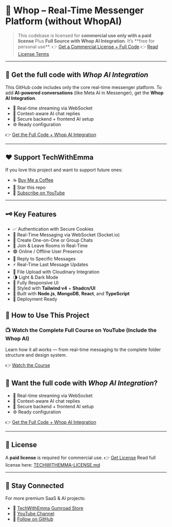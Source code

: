 # 💬 Whop – Real-Time Messenger Platform (without WhopAI)

> This codebase is licensed for **commercial use only with a paid license** Plus **Full Source with Whop AI Integration**.
> It’s \*\*free for personal use\*\*.
> 👉 [Get a Commercial License + Full Code](https://techwithemma.gumroad.com/l/puvbkz)
> 👉 [Read License Terms](https://github.com/TechWithEmmaYT/MERN-RealTime-Messagers-Platform/blob/main/TECHWITHEMMA-LICENSE.md)

---

## 🤖 Get the full code with _Whop AI Integration_

This GitHub code includes only the core real-time messenger platform.
To add **AI-powered conversations** (like Meta AI in Messenger), get the **Whop AI Integration**.

- 📡 Real-time streaming via WebSocket
- 🧠 Context-aware AI chat replies
- 🔌 Secure backend + frontend AI setup
- ⚙️ Ready configuration

👉 [Get the Full Code + Whop AI Integration](https://techwithemma.gumroad.com/l/btzdi)

---

## ❤️ Support TechWithEmma

If you love this project and want to support future ones:

- ☕ [Buy Me a Coffee](https://buymeacoffee.com/techwithemmaofficial)
- 🌟 Star this repo
- 🎥 [Subscribe on YouTube](https://tinyurl.com/subcribe-to-techwithEmma)

---

## 🗝️ Key Features

- ✅ Authentication with Secure Cookies
- 🔌 Real-Time Messaging via WebSocket (Socket.io)
- 💬 Create One-on-One or Group Chats
- 👥 Join & Leave Rooms in Real-Time
- 🟢 Online / Offline User Presence
- 💬 Reply to Specific Messages
- ⚡ Real-Time Last Message Updates
- 📁 File Upload with Cloudinary Integration
- 🌗 Light & Dark Mode
- 📱 Fully Responsive UI
- 🎨 Styled with **Tailwind v4** + **Shadcn/UI**
- 🧩 Built with **Node.js**, **MongoDB**, **React**, and **TypeScript**
- 🚀 Deployment Ready

## 🧠 How to Use This Project

### 📺 Watch the Complete Full Course on YouTube (Include the Whop AI)

Learn how it all works — from real-time messaging to the complete folder structure and design system.

👉 [Watch the Course](https://youtube.com/@techwithemmaofficial)

## 🤖 Want the full code with _Whop AI Integration_?

- 📡 Real-time streaming via WebSocket
- 🧠 Context-aware AI chat replies
- 🔌 Secure backend + frontend AI setup
- ⚙️ Ready configuration

👉 [Get the Full Code + Whop AI Integration](https://techwithemma.gumroad.com/l/btzdi)

---

## 📜 License

A **paid license** is required for commercial use.
👉 [Get License](https://techwithemma.gumroad.com/l/puvbkz)
Read full license here: [TECHWITHEMMA-LICENSE.md](https://github.com/TechWithEmmaYT/MERN-RealTime-Messagers-Platform/blob/main/TECHWITHEMMA-LICENSE.md)

---

## 🌟 Stay Connected

For more premium SaaS & AI projects:

- 🧠 [TechWithEmma Gumroad Store](https://techwithemma.gumroad.com)
- 🎥 [YouTube Channel](https://tinyurl.com/subcribe-to-techwithEmma)
- 💬 [Follow on GitHub](https://github.com/TechWithEmmaYT)
